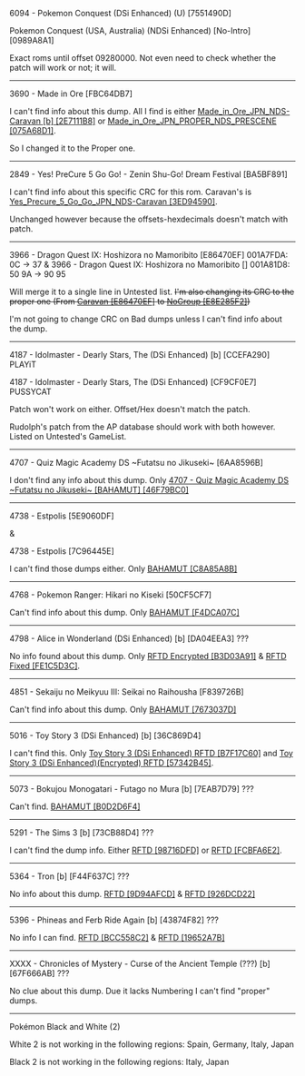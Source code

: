 6094 - Pokemon Conquest (DSi Enhanced) (U) [7551490D]

Pokemon Conquest (USA, Australia) (NDSi Enhanced) [No-Intro] [0989A8A1] 

Exact roms until offset 09280000. Not even need to check whether the patch will work or not; it will.

***

3690 - Made in Ore [FBC64DB7]

I can't find info about this dump. All I find is either [Made_in_Ore_JPN_NDS-Caravan [b] [2E7111B8]](http://www.advanscene.com/html/Releases/dbrelds.php?id=3785) or [Made_in_Ore_JPN_PROPER_NDS_PRESCENE [075A68D1]](http://www.advanscene.com/html/Releases/dbdswrel.php?id=3785).

So I changed it to the Proper one.

***

2849 - Yes! PreCure 5 Go Go! - Zenin Shu-Go! Dream Festival [BA5BF891]

I can't find info about this specific CRC for this rom. Caravan's is [Yes_Precure_5_Go_Go_JPN_NDS-Caravan [3ED94590]](http://www.advanscene.com/html/Releases/dbrelds.php?id=2919).

Unchanged however because the offsets-hexdecimals doesn't match with patch.

***

3966 - Dragon Quest IX: Hoshizora no Mamoribito [E86470EF] 001A7FDA: 0C → 37 & 3966 - Dragon Quest IX: Hoshizora no Mamoribito [] 001A81D8: 50 9A → 90 95

Will merge it to a single line in Untested list. ~~I'm also changing its CRC to the proper one (From [Caravan [E86470EF]](http://www.advanscene.com/html/Releases/dbrelds.php?id=4061) to [NoGroup [E8E285F2]](http://www.advanscene.com/html/Releases/dbdswrel.php?id=4061))~~

I'm not going to change CRC on Bad dumps unless I can't find info about the dump.

***

4187 - Idolmaster - Dearly Stars, The (DSi Enhanced) [b] [CCEFA290] PLAYiT

4187 - Idolmaster - Dearly Stars, The (DSi Enhanced) [CF9CF0E7] PUSSYCAT

Patch won't work on either. Offset/Hex doesn't match the patch.

Rudolph's patch from the AP database should work with both however. Listed on Untested's GameList.

***

4707 - Quiz Magic Academy DS ~Futatsu no Jikuseki~ [6AA8596B]

I don't find any info about this dump. Only [4707 - Quiz Magic Academy DS ~Futatsu no Jikuseki~ [BAHAMUT] [46F79BC0]](http://www.advanscene.com/html/Releases/dbrelds.php?id=4821)

***

4738 - Estpolis [5E9060DF] 

&

4738 - Estpolis [7C96445E]

I can't find those dumps either. Only [BAHAMUT [C8A85A8B]](http://www.advanscene.com/html/Releases/dbrelds.php?id=4853)

***

4768 - Pokemon Ranger: Hikari no Kiseki [50CF5CF7]

Can't find info about this dump. Only [BAHAMUT [F4DCA07C]](http://www.advanscene.com/html/Releases/dbrelds.php?id=4883)

***

4798 - Alice in Wonderland (DSi Enhanced) [b] [DA04EEA3] ???

No info found about this dump. Only [RFTD Encrypted [B3D03A91]](http://www.advanscene.com/html/Releases/dbrelds.php?id=4914) & [RFTD Fixed [FE1C5D3C]](http://www.advanscene.com/html/Releases/dbdswrel.php?id=4914).

***

4851 - Sekaiju no Meikyuu III: Seikai no Raihousha [F839726B]

Can't find info about this dump. Only [BAHAMUT [7673037D]](http://www.advanscene.com/html/Releases/dbrelds.php?id=4965)

***

5016 - Toy Story 3 (DSi Enhanced) [b] [36C869D4]

I can't find this. Only [Toy Story 3 (DSi Enhanced) RFTD [B7F17C60]](http://www.advanscene.com/html/Releases/dbdswrel.php?id=5134) and [Toy Story 3 (DSi Enhanced)(Encrypted) RFTD [57342B45]](http://www.advanscene.com/html/Releases/dbrelds.php?id=5134).

***

5073 - Bokujou Monogatari - Futago no Mura [b] [7EAB7D79] ???

Can't find. [BAHAMUT [B0D2D6F4]](http://www.advanscene.com/html/Releases/dbrelds.php?id=5193)

***

5291 - The Sims 3 [b] [73CB88D4] ???

I can't find the dump info. Either [RFTD [98716DFD]](http://www.advanscene.com/html/Releases/dbrelds.php?id=5447) or [RFTD [FCBFA6E2]](http://www.advanscene.com/html/Releases/dbdswrel.php?id=5447).

***

5364 - Tron [b] [F44F637C] ???

No info about this dump. [RFTD [9D94AFCD]](http://www.advanscene.com/html/Releases/dbdswrel.php?id=5538) & [RFTD [926DCD22]](http://www.advanscene.com/html/Releases/dbrelds.php?id=5538)


***

5396 - Phineas and Ferb Ride Again [b] [43874F82] ???

No info I can find. [RFTD [BCC558C2]](http://www.advanscene.com/html/Releases/dbrelds.php?id=5578) & [RFTD [19652A7B]](http://www.advanscene.com/html/Releases/dbdswrel.php?id=5578)

***

XXXX - Chronicles of Mystery - Curse of the Ancient Temple (???) [b] [67F666AB] ???

No clue about this dump. Due it lacks Numbering I can't find "proper" dumps.

***

Pokémon Black and White (2)

White 2 is not working in the following regions: Spain, Germany, Italy, Japan

Black 2 is not working in the following regions: Italy, Japan